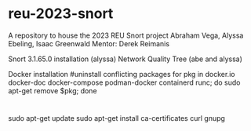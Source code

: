 # reu-2023-snort
A repository to house the 2023 REU Snort project 
Abraham Vega, Alyssa Ebeling, Isaac Greenwald
Mentor: Derek Reimanis 

Snort 3.1.65.0 installation (alyssa)
Network Quality Tree (abe and alyssa)


Docker installation
#uninstall conflicting packages
for pkg in docker.io docker-doc docker-compose podman-docker containerd runc; do sudo apt-get remove $pkg; done
#
sudo apt-get update
sudo apt-get install ca-certificates curl gnupg


